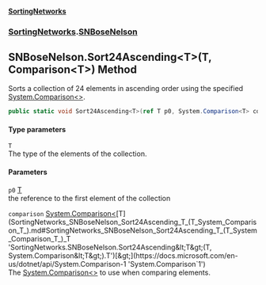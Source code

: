 #### [SortingNetworks](index.md 'index')
### [SortingNetworks](SortingNetworks.md 'SortingNetworks').[SNBoseNelson](SortingNetworks_SNBoseNelson.md 'SortingNetworks.SNBoseNelson')
## SNBoseNelson.Sort24Ascending&lt;T&gt;(T, Comparison&lt;T&gt;) Method
Sorts a collection of 24 elements in ascending order using the specified [System.Comparison&lt;&gt;](https://docs.microsoft.com/en-us/dotnet/api/System.Comparison-1 'System.Comparison`1').  
```csharp
public static void Sort24Ascending<T>(ref T p0, System.Comparison<T> comparison);
```
#### Type parameters
<a name='SortingNetworks_SNBoseNelson_Sort24Ascending_T_(T_System_Comparison_T_)_T'></a>
`T`  
The type of the elements of the collection.
  
#### Parameters
<a name='SortingNetworks_SNBoseNelson_Sort24Ascending_T_(T_System_Comparison_T_)_p0'></a>
`p0` [T](SortingNetworks_SNBoseNelson_Sort24Ascending_T_(T_System_Comparison_T_).md#SortingNetworks_SNBoseNelson_Sort24Ascending_T_(T_System_Comparison_T_)_T 'SortingNetworks.SNBoseNelson.Sort24Ascending&lt;T&gt;(T, System.Comparison&lt;T&gt;).T')  
the reference to the first element of the collection
  
<a name='SortingNetworks_SNBoseNelson_Sort24Ascending_T_(T_System_Comparison_T_)_comparison'></a>
`comparison` [System.Comparison&lt;](https://docs.microsoft.com/en-us/dotnet/api/System.Comparison-1 'System.Comparison`1')[T](SortingNetworks_SNBoseNelson_Sort24Ascending_T_(T_System_Comparison_T_).md#SortingNetworks_SNBoseNelson_Sort24Ascending_T_(T_System_Comparison_T_)_T 'SortingNetworks.SNBoseNelson.Sort24Ascending&lt;T&gt;(T, System.Comparison&lt;T&gt;).T')[&gt;](https://docs.microsoft.com/en-us/dotnet/api/System.Comparison-1 'System.Comparison`1')  
The [System.Comparison&lt;&gt;](https://docs.microsoft.com/en-us/dotnet/api/System.Comparison-1 'System.Comparison`1') to use when comparing elements.
  

